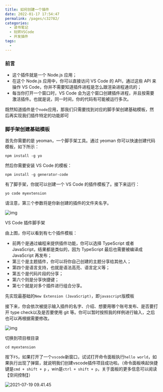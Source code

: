 ```yaml
---
title: 如何创建一个插件
date: 2022-01-17 17:54:47
permalink: /pages/c32782/
categories:
  - 读书笔记
  - 玩转VSCode
  - 开发插件
tags:
  - 
---
```

### 前言

- 这个插件就是一个 Node.js 应用；
- 在这个 Node.js 应用中，你可以直接访问 VS Code 的 API，通过这些 API 来操作 VS Code，你并不需要知道插件进程是怎么跟渲染进程通讯的；
- 每当你打开一个窗口时，VS Code 会为这个窗口创建插件进程，并且按需要激活插件。也就是说，同一时间，你的代码有可能被运行多次。

既然知道插件是个`node`应用，那我们只需要找到对应的脚手架创建基础模板，然后再实现我们插件特定的功能即可

### 脚手架创建基础模板

首先你需要的是 yeoman，一个脚手架工具。通过 yeoman 你可以快速创建代码模板，如下所示：

```
npm install -g yo
```

然后你需要安装 VS Code 的模板：

```
npm install -g generator-code
```

有了脚手架，你就可以创建一个 VS Code 的插件模板了。接下来运行：

```
yo code myextension
```

请注意，第三个参数将是你新创建的插件的文件夹名字。

![img](https://static001.geekbang.org/resource/image/ca/37/ca755f7b269fb0bfe77ebaf9b367ba37.png)

VS Code 插件脚手架

由上图，你可以看到有七个插件模板：

- 前两个是通过编程来提供插件功能，你可以选择 TypeScript 或者 JavaScript，结果都是类似的，因为 TypeScript 最后也需要被编译成 JavaScript 再发布；
- 第三个是主题插件，你可以将你自己创建的主题分享给其他人；
- 第四个是语言支持，也就是语法高亮、语言定义等；
- 第五个是代码片段的分享；
- 第六个则是分享快捷键；
- 第七个就是对多个插件进行组合分享。

先实现最基础的`New Extension (JavaScript)`，即`javascript`版模板

接下来，你会依次被提示输入插件的名字、介绍、想要用哪个账号发布、是否要打开 type check以及是否要使用 git 等。你可以暂时按照我的样例进行输入，之后也可以再根据需要修改。

![img](https://static001.geekbang.org/resource/image/14/da/14670b4fd322ed67c2c400ae9f1d95da.gif)

切换到项目根目录

```
cd myextension
```

按下`F5`，如果打开了一个`vscode`新窗口，试试打开命令面板执行`hello world`，如果执行出现了弹窗，就说明我们创建vscode插件项目成功啦。（命令面板唤起快捷键是`cmd + shift + p` ，win是`ctrl + shift + p`，关于面板的更多信息可以阅读【空间控制】）

![2021-07-19 09.41.45](https://tva1.sinaimg.cn/large/008i3skNly1gsm0oigqxwg61390pn7t802.gif)

